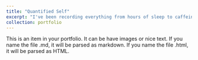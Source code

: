 ```yaml
---
title: "Quantified Self"
excerpt: "I've been recording everything from hours of sleep to caffeine intake every single day since 2016... And here are some things I discovered. <br/><img src='/images/500x300.png'>"
collection: portfolio
---
```


This is an item in your portfolio. It can be have images or nice text. If you name the file .md, it will be parsed as markdown. If you name the file .html, it will be parsed as HTML.
